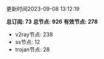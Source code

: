更新时间2023-09-08 13:12:19

**总订阅: 73**
**总节点: 926**
**有效节点: 278**
- v2ray节点: 238
- ss节点: 12
- trojan节点: 28
